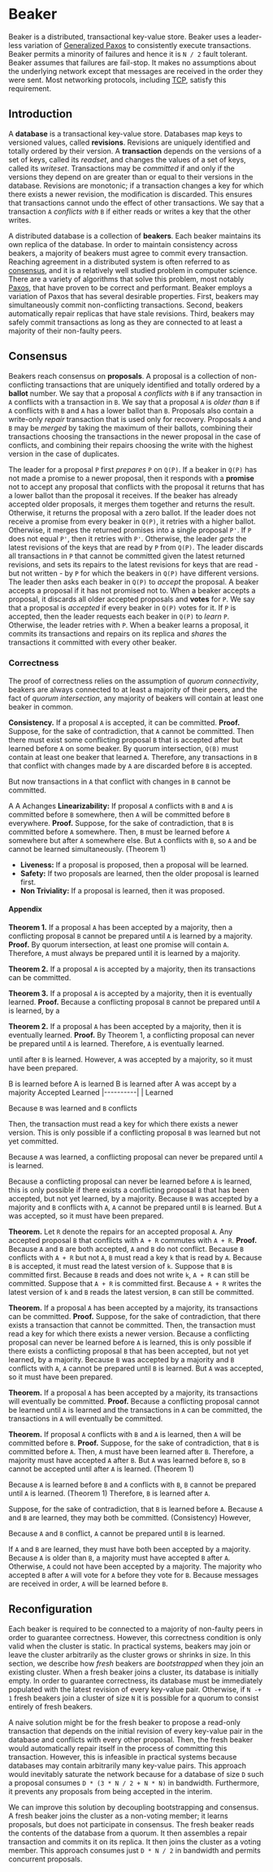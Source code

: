 # Beaker
Beaker is a distributed, transactional key-value store. Beaker uses a leader-less variation of
[Generalized Paxos][1] to consistently execute transactions. Beaker permits a minority of failures 
and hence it is ```N / 2``` fault tolerant. Beaker assumes that failures are fail-stop. It
makes no assumptions about the underlying network except that messages are received in the order
they were sent. Most networking protocols, including [TCP][4], satisfy this requirement.

## Introduction
A __database__ is a transactional key-value store. Databases map keys to versioned values, called
__revisions__. Revisions are uniquely identified and totally ordered by their version. A 
__transaction__ depends on the versions of a set of keys, called its *readset*, and changes the
values of a set of keys, called its *writeset*. Transactions may be *committed* if and only if the
versions they depend on are greater than or equal to their versions in the database. Revisions 
are monotonic; if a transaction changes a key for which there exists a newer revision, the 
modification is discarded. This ensures that transactions cannot undo the effect of other 
transactions. We say that a transaction ```A``` *conflicts with* ```B``` if either reads or writes a 
key that the other writes. 

A distributed database is a collection of __beakers__. Each beaker maintains its own replica of the 
database. In order to maintain consistency across beakers, a majority of beakers must agree to
commit every transaction. Reaching agreement in a distributed system is often referred to as 
[consensus][2], and it is a relatively well studied problem in computer science. There are a variety 
of algorithms that solve this problem, most notably [Paxos][3], that have proven to be correct 
and performant. Beaker employs a variation of Paxos that has several desirable properties.
First, beakers may simultaneously commit non-conflicting transactions. Second, beakers automatically
repair replicas that have stale revisions. Third, beakers may safely commit transactions as long as
they are connected to at least a majority of their non-faulty peers.

## Consensus
Beakers reach consensus on __proposals__. A proposal is a collection of non-conflicting transactions
that are uniquely identified and totally ordered by a __ballot__ number. We say that a proposal 
```A``` *conflicts with* ```B``` if any transaction in ```A``` conflicts with a transaction in 
```B```. We say that a proposal ```A``` is *older than* ```B``` if ```A``` conflicts with ```B``` 
and ```A``` has a lower ballot than ```B```. Proposals also contain a write-only *repair* 
transaction that is used only for recovery. Proposals ```A``` and ```B``` may be *merged* by 
taking the maximum of their ballots, combining their transactions choosing the transactions in 
the newer proposal in the case of conflicts, and combining their repairs choosing 
the write with the highest version in the case of duplicates. 

The leader for a proposal ```P``` first *prepares* ```P``` on ```Q(P)```. If a beaker in ```Q(P)``` 
has not made a promise to a newer proposal, then it responds with a __promise__ not to accept any 
proposal that conflicts with the proposal it returns that has a lower ballot than the proposal it 
receives. If the beaker has already accepted older proposals, it merges them together and returns 
the result. Otherwise, it returns the proposal with a zero ballot. If the leader does not receive a 
promise from every beaker in ```Q(P)```, it retries with a higher ballot. Otherwise, it merges the 
returned promises into a single proposal ```P'```. If ```P``` does not equal ```P'```, then it
retries with ```P'```. Otherwise, the leader *gets* the latest revisions of the keys that are read 
by ```P``` from ```Q(P)```. The leader discards all transactions in ```P``` that cannot be committed 
given the latest returned revisions, and sets its repairs to the latest revisions for keys that are 
read - but not written - by ```P``` for which the beakers in ```Q(P)``` have different versions. The
leader then asks each beaker in ```Q(P)``` to *accept* the proposal. A beaker accepts a proposal if
it has not promised not to. When a beaker accepts a proposal, it discards all older accepted 
proposals and __votes__ for ```P```. We say that a proposal is *accepted* if every beaker in
```Q(P)``` votes for it. If ```P``` is accepted, then the leader requests each beaker in ```Q(P)``` 
to *learn* ```P```. Otherwise, the leader retries with ```P```.  When a beaker learns a proposal, it 
commits its transactions and repairs on its replica and *shares* the transactions it committed with 
every other beaker.

### Correctness
The proof of correctness relies on the assumption of *quorum connectivity*, beakers are always
connected to at least a majority of their peers, and the fact of *quorum intersection*, any majority
of beakers will contain at least one beaker in common.

__Consistency.__ If a proposal ```A``` is accepted, it can be committed. __Proof.__ Suppose, for the 
sake of contradiction, that ```A``` cannot be committed. Then there must exist some conflicting 
proposal ```B``` that is accepted after but learned before ```A``` on some beaker. By quorum 
intersection, ```Q(B)``` must contain at least one beaker that learned ```A```. Therefore, any 
transactions in ```B``` that conflict with changes made by ```A``` are discarded before ```B```
is accepted. 

But now transactions in ```A``` that conflict with changes in ```B``` cannot be committed.

A A
    Achanges
__Linearizability:__ If proposal ```A``` conflicts with ```B``` and ```A``` is committed before
```B``` somewhere, then ```A``` will be committed before ```B``` everywhere. __Proof.__ Suppose, for 
the sake of contradiction, that ```B``` is committed before ```A``` somewhere. Then, ```B``` must be 
learned before ```A``` somewhere but after ```A``` somewhere else. But ```A``` conflicts with ```B```, 
so ```A``` and be cannot be learned simultaneously. (Theorem 1)


- __Liveness:__ If a proposal is proposed, then a proposal will be learned.
- __Safety:__ If two proposals are learned, then the older proposal is learned first.
- __Non Triviality:__ If a proposal is learned, then it was proposed.

#### Appendix
__Theorem 1.__ If a proposal ```A``` has been accepted by a majority, then a conflicting proposal 
```B``` cannot be prepared until ```A``` is learned by a majority. __Proof.__ By quorum 
intersection, at least one promise will contain ```A```. Therefore, ```A``` must always be prepared 
until it is learned by a majority.




__Theorem 2.__ If a proposal ```A``` is accepted by a majority, then its transactions can be 
committed. 

__Theorem 3.__ If a proposal ```A``` is accepted by a majority, then it is eventually learned.
__Proof.__ Because a conflicting proposal ```B``` cannot be prepared until ```A``` is learned, 
by  a





__Theorem 2.__ If a proposal ```A``` has been accepted by a majority, then it is eventually learned.
__Proof.__ By Theorem 1, a conflicting proposal can never be prepared until ```A``` is learned.
Therefore, ```A``` is eventually learned.

until
after ```B``` is learned. However, ```A``` was accepted by a majority, so it must have been 
prepared.

B is learned before A is learned
B is learned after A was accept by a majority
  Accepted  Learned
    |----------|
        |
        Learned


Because ```B``` was learned and ```B``` conflicts


Then, the transaction must read a key for which there exists a newer version. This is
only possible if a conflicting proposal ```B``` was learned but not yet committed. 



Because ```A``` was learned, a conflicting proposal can never be prepared until ```A``` is learned.

Because a conflicting proposal can never be learned before ```A``` is learned, this is only possible 
if there exists a conflicting proposal ```B``` that has been accepted, but not yet learned, by a 
majority. Because ```B``` was accepted by a majority and ```B``` conflicts with ```A```, ```A``` 
cannot be prepared until ```B``` is learned. But ```A``` was accepted, so it must have been 
prepared.



__Theorem.__ Let ```R``` denote the repairs for an accepted proposal ```A```. Any accepted proposal 
```B``` that conflicts with ```A + R``` commutes with ```A + R```. __Proof.__ Because ```A``` and 
```B``` are both accepted, ```A``` and ```B``` do not conflict. Because ```B``` conflicts with 
```A + R``` but not ```A```, ```B``` must read a key ```k``` that is read by ```A```. Because 
```B``` is accepted, it must read the latest version of ```k```. Suppose that ```B``` is 
committed first. Because ```B``` reads and does not write ```k```, ```A + R``` can still be 
committed. Suppose that ```A + R``` is committed first. Because ```A + R``` writes the latest 
version of ```k``` and ```B``` reads the latest version, ```B``` can still be committed.

__Theorem.__ If a proposal ```A``` has been accepted by a majority, its transactions can be
committed. __Proof.__ Suppose, for the sake of contradiction, that there exists a transaction that 
cannot be committed. Then, the transaction must read a key for which there exists a newer version. 
Because a conflicting proposal can never be learned before ```A``` is learned, this is only possible 
if there exists a conflicting proposal ```B``` that has been accepted, but not yet learned, by a 
majority. Because ```B``` was accepted by a majority and ```B``` conflicts with ```A```, ```A``` 
cannot be prepared until ```B``` is learned. But ```A``` was accepted, so it must have been 
prepared.

__Theorem.__ If a proposal ```A``` has been accepted by a majority, its transactions will eventually
be committed. __Proof.__ Because a conflicting proposal cannot be learned until ```A``` is learned
and the transactions in ```A``` can be committed, the transactions in ```A``` will eventually be 
committed.



__Theorem.__ If proposal ```A``` conflicts with ```B``` and ```A``` is learned, then ```A``` will be 
committed before ```B```. __Proof.__ Suppose, for the sake of contradiction, that
```B``` is committed before ```A```. Then, ```A``` must have been learned after ```B```. Therefore, 
a majority must have accepted ```A``` after ```B```. But ```A``` was learned before ```B```, so
```B``` cannot be accepted until after ```A``` is learned. (Theorem 1) 


Because ```A``` is learned before ```B``` and
```A``` conflicts with ```B```, ```B``` cannot be prepared until ```A``` is learned. (Theorem 1)
Therefore, ```B``` is learned after ```A```. 


Suppose, for the sake of contradiction, that
```B``` is learned before ```A```. Because ```A``` and ```B``` are learned, they may both be
committed. (Consistency) However, 


Because ```A``` and ```B``` conflict, ```A``` cannot be prepared
until ```B``` is learned. 



If ```A``` and ```B``` are learned, they must 
have both been accepted by a majority. Because ```A``` is older than ```B```, a majority must have 
accepted ```B``` after ```A```. Otherwise, ```A``` could not have been accepted by a majority. The 
majority who accepted ```B``` after ```A``` will vote for ```A``` before they vote for ```B```. 
Because messages are received in order, ```A``` will be learned before ```B```.

## Reconfiguration
Each beaker is required to be connected to a majority of non-faulty peers in order to guarantee 
correctness. However, this correctness condition is only valid when the cluster is static. In
practical systems, beakers may join or leave the cluster arbitrarily as the cluster grows or shrinks 
in size. In this section, we describe how *fresh* beakers are *bootstrapped* when they join an 
existing cluster. When a fresh beaker joins a cluster, its database is initially empty. In order to 
guarantee correctness, its database must be immediately populated with the latest revision of every
key-value pair. Otherwise, if ```N -+ 1``` fresh beakers join a cluster of size ```N``` it 
is possible for a quorum to consist entirely of fresh beakers. 

A naive solution might be for the fresh beaker to propose a read-only transaction that depends on
the initial revision of every key-value pair in the database and conflicts with every other
proposal. Then, the fresh beaker would automatically repair itself in the process of committing this
transaction. However, this is infeasible in practical systems because databases may contain
arbitrarily many key-value pairs. This approach would inevitably saturate the network because for a
database of size ```D``` such a proposal consumes ```D * (3 * N / 2 + N * N)``` in bandwidth. 
Furthermore, it prevents any proposals from being accepted in the interim.

We can improve this solution by decoupling bootstrapping and consensus. A fresh beaker joins the 
cluster as a non-voting member; it learns proposals, but does not participate in consensus. The 
fresh beaker reads the contents of the database from a quorum. It then assembles a repair 
transaction and commits it on its replica. It then joins the cluster as a voting member. This 
approach consumes just ```D * N / 2``` in bandwidth and permits concurrent proposals.

[1]: https://www.microsoft.com/en-us/research/wp-content/uploads/2016/02/tr-2005-33.pdf
[2]: https://en.wikipedia.org/wiki/Consensus_(computer_science)
[3]: https://en.wikipedia.org/wiki/Paxos_(computer_science)
[4]: https://en.wikipedia.org/wiki/Transmission_Control_Protocol